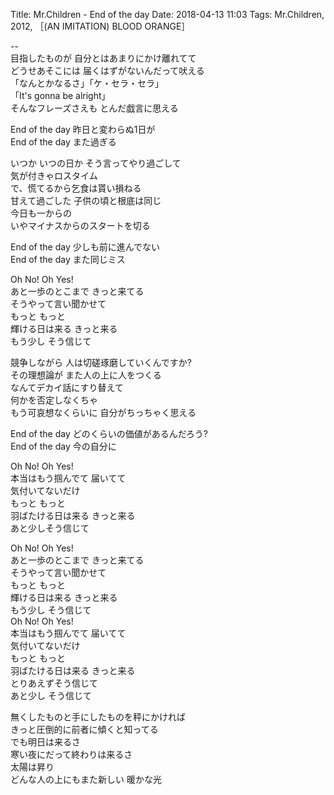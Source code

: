 Title: Mr.Children - End of the day
Date: 2018-04-13 11:03
Tags: Mr.Children, 2012, ［(AN IMITATION) BLOOD ORANGE］


--  
目指したものが 自分とはあまりにかけ離れてて  
どうせあそこには 届くはずがないんだって吠える  
「なんとかなるさ」「ケ・セラ・セラ」  
「It's gonna be alright」  
そんなフレーズさえも とんだ戯言に思える  
  
End of the day 昨日と変わらぬ1日が  
End of the day また過ぎる  
  
いつか いつの日か そう言ってやり過ごして  
気が付きゃロスタイム  
で、慌てるから乞食は貰い損ねる  
甘えて過ごした 子供の頃と根底は同じ  
今日も一からの  
いやマイナスからのスタートを切る  
  
End of the day 少しも前に進んでない  
End of the day また同じミス  
  
Oh No! Oh Yes!  
あと一歩のとこまで きっと来てる  
そうやって言い聞かせて  
もっと もっと  
輝ける日は来る きっと来る  
もう少し そう信じて  
  
競争しながら 人は切磋琢磨していくんですか?  
その理想論が また人の上に人をつくる  
なんてデカイ話にすり替えて  
何かを否定しなくちゃ  
もう可哀想なくらいに 自分がちっちゃく思える  
  
End of the day どのくらいの価値があるんだろう?  
End of the day 今の自分に  
  
Oh No! Oh Yes!  
本当はもう掴んでて 届いてて  
気付いてないだけ  
もっと もっと  
羽ばたける日は来る きっと来る  
あと少しそう信じて  
  
Oh No! Oh Yes!  
あと一歩のとこまで きっと来てる  
そうやって言い聞かせて  
もっと もっと  
輝ける日は来る きっと来る  
もう少し そう信じて  
Oh No! Oh Yes!  
本当はもう掴んでて 届いてて  
気付いてないだけ  
もっと もっと  
羽ばたける日は来る きっと来る  
とりあえずそう信じて  
あと少し そう信じて  
  
無くしたものと手にしたものを秤にかければ  
きっと圧倒的に前者に傾くと知ってる  
でも明日は来るさ  
寒い夜にだって終わりは来るさ  
太陽は昇り  
どんな人の上にもまた新しい 暖かな光  
